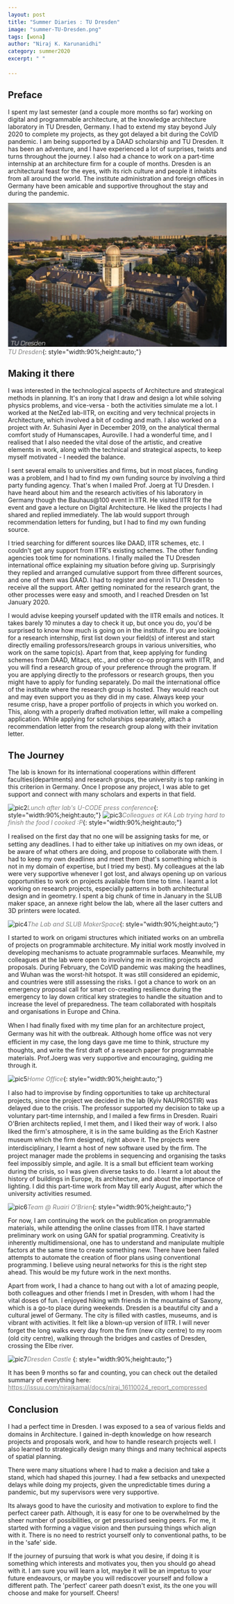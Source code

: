 ```yaml
---
layout: post
title: "Summer Diaries : TU Dresden"
image: "summer-TU-Dresden.png"
tags: [wona]
author: "Niraj K. Karunanidhi"
category: summer2020
excerpt: " "

---
```


## Preface
I spent my last semester (and a couple more months so far) working on digital and programmable architecture, at the knowledge architecture laboratory in TU Dresden, Germany. I had to extend my stay beyond July 2020 to complete my projects, as they got delayed a bit during the CoVID pandemic. I am being supported by a DAAD scholarship and TU Dresden. It has been an adventure, and I have experienced a lot of surprises, twists and turns throughout the journey. I also had a chance to work on a part-time internship at an architecture firm for a couple of months. Dresden is an architectural feast for the eyes, with its rich culture and people it inhabits from all around the world. The institute administration and foreign offices in Germany have been amicable and supportive throughout the stay and during the pandemic.

![pic0](/images/posts/TUDresden-1.png)*<span style="color:grey">TU Dresden</span>*{: style="width:90%;height:auto;"}

## Making it there

I was interested in the technological aspects of Architecture and strategical methods in planning. It's an irony that I draw and design a lot while solving physics problems, and vice-versa - both the activities simulate me a lot. I worked at the NetZed lab-IITR, on exciting and very technical projects in Architecture, which involved a bit of coding and math. I also worked on a project with Ar. Suhasini Ayer in December 2019, on the analytical thermal comfort study of Humanscapes, Auroville. I had a wonderful time, and I realised that I also needed the vital dose of the artistic, and creative elements in work, along with the technical and strategical aspects, to keep myself motivated - I needed the balance.

I sent several emails to universities and firms, but in most places, funding was a problem, and I had to find my own funding source by involving a third party funding agency.
That's when I mailed Prof. Joerg at TU Dresden. I have heard about him and the research activities of his laboratory in Germany though the Bauhaus@100 event in IITR. He visited IITR for the event and gave a lecture on Digital Architecture. He liked the projects I had shared and replied immediately. The lab would support through recommendation letters for funding, but I had to find my own funding source.

I tried searching for different sources like DAAD, IITR schemes, etc. I couldn't get any support from IITR's existing schemes. The other funding agencies took time for nominations. I finally mailed the TU Dresden international office explaining my situation before giving up. Surprisingly they replied and arranged cumulative support from three different sources, and one of them was DAAD.
I had to register and enrol in TU Dresden to receive all the support. After getting nominated for the research grant, the other processes were easy and smooth, and I reached Dresden on 1st January 2020.

I would advise keeping yourself updated with the IITR emails and notices. It takes barely 10 minutes a day to check it up, but once you do, you'd be surprised to know how much is going on in the institute. If you are looking for a research internship, first list down your field(s) of interest and start directly emailing professors/research groups in various universities, who work on the same topic(s). Apart from that, keep applying for funding schemes from DAAD, Mitacs, etc., and other co-op programs with IITR, and you will find a research group of your preference through the program. If you are applying directly to the professors or research groups, then you might have to apply for funding separately. Do mail the international office of the institute where the research group is hosted. They would reach out and may even support you as they did in my case.
Always keep your resume crisp, have a proper portfolio of projects in which you worked on. This, along with a properly drafted motivation letter, will make a compelling application. While applying for scholarships separately, attach a recommendation letter from the research group along with their invitation letter.


## The Journey

 The lab is known for its international cooperations within different faculties(departments) and research groups, the university is top ranking in this criterion in Germany. Once I propose any project, I was able to get support and connect with many scholars and experts in that field.

![pic2](/images/posts/TUDresden-2.png)*<span style="color:grey">Lunch after lab's U-CODE press conference</span>*{: style="width:90%;height:auto;"} 
![pic3](/images/posts/TUDresden-3.png)*<span style="color:grey">Colleagues at KA Lab trying hard to finish the food I cooked :P</span>*{: style="width:90%;height:auto;"}

I realised on the ﬁrst day that no one will be assigning tasks for me, or setting any deadlines. I had to either take up initiatives on my own ideas, or be aware of what others are doing, and propose to collaborate with them. I had to keep my own deadlines and meet them (that's something which is not in my domain of expertise, but I tried my best). My colleagues at the lab were very supportive whenever I got lost, and always opening up on various opportunities to work on projects available from time to time. I learnt a lot working on research projects, especially patterns in both architectural design and in geometry. I spent a big chunk of time in January in the SLUB maker space, an annexe right below the lab, where all the laser cutters and 3D printers were located.

![pic4](/images/posts/TUDresden-4.png)*<span style="color:grey">The Lab and SLUB MakerSpace</span>*{: style="width:90%;height:auto;"}

I started to work on origami structures which initiated works on an umbrella of projects on programmable architecture. My initial work mostly involved in developing mechanisms to actuate programmable surfaces. Meanwhile, my colleagues at the lab were open to involving me in exciting projects and proposals. During February, the CoVID pandemic was making the headlines, and Wuhan was the worst-hit hotspot. It was still considered an epidemic, and countries were still assessing the risks. I got a chance to work on an emergency proposal call for smart co-creating resilience during the emergency to lay down critical key strategies to handle the situation and to increase the level of preparedness. The team collaborated with hospitals and organisations in Europe and China.

When I had ﬁnally ﬁxed with my time plan for an architecture project, Germany was hit with the outbreak. Although home ofﬁce was not very efﬁcient in my case, the long days gave me time to think, structure my thoughts, and write the ﬁrst draft of a research paper for programmable materials. Prof.Joerg was very supportive and encouraging, guiding me through it.

![pic5](/images/posts/TUDresden-5.png)*<span style="color:grey">Home Office</span>*{: style="width:90%;height:auto;"}

I also had to improvise by ﬁnding opportunities to take up architectural projects, since the project we decided in the lab (Kyiv NAUPROSTIR) was delayed due to the crisis. The professor supported my decision to take up a voluntary part-time internship, and I mailed a few ﬁrms in Dresden. Ruairi O'Brien architects replied, I met them, and I liked their way of work. I also liked the ﬁrm's atmosphere, it is in the same building as the Erich Kastner museum which the ﬁrm designed, right above it. The projects were interdisciplinary, I learnt a host of new software used by the ﬁrm. The project manager made the problems in sequencing and organising the tasks feel impossibly simple, and agile. It is a small but efﬁcient team working during the crisis, so I was given diverse tasks to do. I learnt a lot about the history of buildings in Europe, its architecture, and about the importance of lighting. I did this part-time work from May till early August, after which the university activities resumed.

![pic6](/images/posts/TUDresden-6.png)*<span style="color:grey">Team @ Ruairi O'Brien</span>*{: style="width:90%;height:auto;"}

For now, I am continuing the work on the publication on programmable materials, while attending the online classes from IITR. I have started preliminary work on using GAN for spatial programming. Creativity is inherently multidimensional, one has to understand and manipulate multiple factors at the same time to create something new. There have been failed attempts to automate the creation of floor plans using conventional programming. I believe using neural networks for this is the right step ahead. This would be my future work in the next months.

Apart from work, I had a chance to hang out with a lot of amazing people, both colleagues and other friends I met in Dresden, with whom I had the vital doses of fun. I enjoyed hiking with friends in the mountains of Saxony, which is a go-to place during weekends. Dresden is a beautiful city and a cultural jewel of Germany. The city is filled with castles, museums, and is vibrant with activities. It felt like a blown-up version of IITR. I will never forget the long walks every day from the ﬁrm (new city centre) to my room (old city centre), walking through the bridges and castles of Dresden, crossing the Elbe river.

![pic7](/images/posts/TUDresden-7.png)*<span style="color:grey">Dresden Castle </span>*{: style="width:90%;height:auto;"}

It has been 9 months so far and counting, you can check out the detailed summary of everything here:
[<span style="color:grey"><ins>https://issuu.com/nirajkamal/docs/niraj_16110024_report_compressed</ins></span>](https://issuu.com/nirajkamal/docs/niraj_16110024_report_compressed)


## Conclusion

I had a perfect time in Dresden. I was exposed to a sea of various ﬁelds and domains in Architecture. I gained in-depth knowledge on how research projects and proposals work, and how to handle research projects well. I also learned to strategically design many things and many technical aspects of spatial planning.

There were many situations where I had to make a decision and take a stand, which had shaped this journey. I had a few setbacks and unexpected delays while doing my projects, given the unpredictable times during a pandemic, but my supervisors were very supportive.

Its always good to have the curiosity and motivation to explore to find the perfect career path. Although, it is easy for one to be overwhelmed by the sheer number of possibilities, or get pressurised seeing peers. For me, it started with forming a vague vision and then pursuing things which align with it. There is no need to restrict yourself only to conventional paths, to be in the 'safe' side.

If the journey of pursuing that work is what you desire, if doing it is something which interests and motivates you, then you should go ahead with it. I am sure you will learn a lot, maybe it will be an impetus to your future endeavours, or maybe you will rediscover yourself and follow a different path. The 'perfect' career path doesn't exist, its the one you will choose and make for yourself.
Cheers!